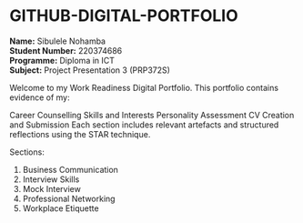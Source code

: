 # GITHUB-DIGITAL-PORTFOLIO

**Name:** Sibulele Nohamba  
**Student Number:** 220374686  
**Programme:** Diploma in ICT  
**Subject:** Project Presentation 3 (PRP372S)

Welcome to my Work Readiness Digital Portfolio. This portfolio contains evidence of my:

Career Counselling
Skills and Interests
Personality Assessment
CV Creation and Submission
Each section includes relevant artefacts and structured reflections using the STAR technique.

Sections:

1) Business Communication
2) Interview Skills
3) Mock Interview
4) Professional Networking
5) Workplace Etiquette
